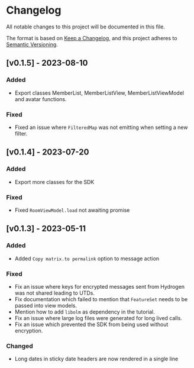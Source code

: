# Changelog

All notable changes to this project will be documented in this file.

The format is based on [Keep a Changelog](https://keepachangelog.com/en/1.1.0/),
and this project adheres to [Semantic Versioning](https://semver.org/spec/v2.0.0.html).


## [v0.1.5] - 2023-08-10

### Added

- Export classes MemberList, MemberListView, MemberListViewModel and avatar functions.

### Fixed

- Fixed an issue where `FilteredMap` was not emitting when setting a new filter.


## [v0.1.4] - 2023-07-20

### Added

- Export more classes for the SDK

### Fixed

- Fixed `RoomViewModel.load` not awaiting promise 

## [v0.1.3] - 2023-05-11

### Added

- Added `Copy matrix.to permalink` option to message action

### Fixed

- Fix an issue where keys for encrypted messages sent from Hydrogen was not shared leading to UTDs.
- Fix documentation which failed to mention that `FeatureSet` needs to be passed into view models.
- Mention how to add `libolm` as dependency in the tutorial.
- Fix an issue where large log files were generated for long lived calls.
- Fix an issue which prevented the SDK from being used without encryption.


### Changed

- Long dates in sticky date headers are now rendered in a single line
